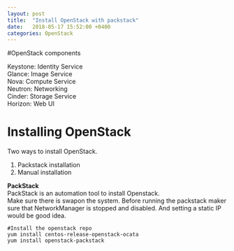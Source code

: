 ```yaml
---
layout: post
title:  "Install OpenStack with packstack"
date:   2018-05-17 15:52:00 +0400
categories: OpenStack
---
```


#OpenStack components 

Keystone: Identity Service  
Glance: Image Service  
Nova: Compute Service  
Neutron: Networking  
Cinder: Storage Service  
Horizon: Web UI  

# Installing OpenStack
Two ways to install OpenStack.  
1. Packstack installation  
2. Manual installation  

**PackStack**  
PackStack is an automation tool to install Openstack.  
Make sure there is swapon the system. Before running the packstack maker sure that NetworkManager is stopped and disabled. And setting a static IP would be good idea. 
```
#Install the openstack repo
yum install centos-release-openstack-ocata 
yum install openstack-packstack 
```
